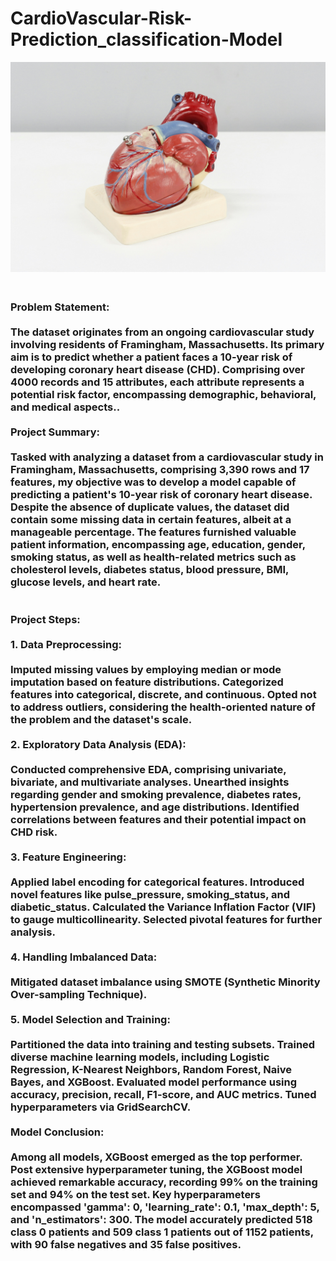 # CardioVascular-Risk-Prediction_classification-Model


![Local GIF](ali-hajiluyi-MhFJNz_D8t4-unsplash.jpg)

<h3 align="Left">
<br>
 Problem Statement:
  <br>
<br>
The dataset originates from an ongoing cardiovascular study involving residents of Framingham, Massachusetts. Its primary aim is to predict whether a patient faces a 10-year risk of developing coronary heart disease (CHD). Comprising over 4000 records and 15 attributes, each attribute represents a potential risk factor, encompassing demographic, behavioral, and medical aspects..<br>
<br>
Project Summary:
  <br>
  <br>
Tasked with analyzing a dataset from a cardiovascular study in Framingham, Massachusetts, comprising 3,390 rows and 17 features, my objective was to develop a model capable of predicting a patient's 10-year risk of coronary heart disease. Despite the absence of duplicate values, the dataset did contain some missing data in certain features, albeit at a manageable percentage. The features furnished valuable patient information, encompassing age, education, gender, smoking status, as well as health-related metrics such as cholesterol levels, diabetes status, blood pressure, BMI, glucose levels, and heart rate.<br>
<br>
  <br>
Project Steps:
<br>
  <br>
1.  Data Preprocessing:
<br>
  <br>
Imputed missing values by employing median or mode imputation based on feature distributions.
Categorized features into categorical, discrete, and continuous.
Opted not to address outliers, considering the health-oriented nature of the problem and the dataset's scale.
  <br>
   <br>
2. Exploratory Data Analysis (EDA):
<br>
   <br>
Conducted comprehensive EDA, comprising univariate, bivariate, and multivariate analyses.
Unearthed insights regarding gender and smoking prevalence, diabetes rates, hypertension prevalence, and age distributions.
Identified correlations between features and their potential impact on CHD risk.
  <br>
   <br>
3. Feature Engineering:
<br>
   <br>
Applied label encoding for categorical features.
Introduced novel features like pulse_pressure, smoking_status, and diabetic_status.
Calculated the Variance Inflation Factor (VIF) to gauge multicollinearity.
Selected pivotal features for further analysis.
  <br>
   <br>
4. Handling Imbalanced Data:
<br>
   <br>
Mitigated dataset imbalance using SMOTE (Synthetic Minority Over-sampling Technique).
  <br>
   <br>
5. Model Selection and Training:
<br>
   <br>
Partitioned the data into training and testing subsets.
Trained diverse machine learning models, including Logistic Regression, K-Nearest Neighbors, Random Forest, Naive Bayes, and XGBoost.
Evaluated model performance using accuracy, precision, recall, F1-score, and AUC metrics.
Tuned hyperparameters via GridSearchCV.
  <br>
   <br>
Model Conclusion:
<br>
   <br>
Among all models, XGBoost emerged as the top performer.
Post extensive hyperparameter tuning, the XGBoost model achieved remarkable accuracy, recording 99% on the training set and 94% on the test set.
Key hyperparameters encompassed 'gamma': 0, 'learning_rate': 0.1, 'max_depth': 5, and 'n_estimators': 300.
The model accurately predicted 518 class 0 patients and 509 class 1 patients out of 1152 patients, with 90 false negatives and 35 false positives.

</h3>
